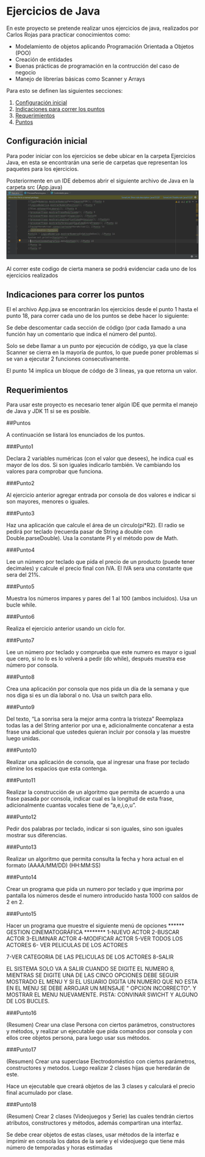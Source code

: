 # Ejercicios de Java

En este proyecto se pretende realizar unos ejercicios de java, realizados por Carlos Rojas para practicar conocimientos como:

* Modelamiento de objetos aplicando Programación Orientada a Objetos (POO)
* Creación de entidades
* Buenas prácticas de programación en la contrucción del caso de negocio
* Manejo de librerías básicas como Scanner y Arrays

Para esto se definen las siguientes secciones:
  1. [Configuración inicial](#configuración-inicial)
  2. [Indicaciones para correr los puntos](#indicaciones-para-correr-los-puntos)
  3. [Requerimientos](#requerimientos)
  4. [Puntos](#puntos)

## Configuración inicial

Para poder iniciar con los ejercicios se debe ubicar en la carpeta Ejercicios Java, en esta se encontrarán una serie de carpetas que representan los paquetes para los ejercicios.

Posteriormente en un IDE debemos abrir el siguiente archivo de Java en la carpeta src (App.java)
![Muestra de inicialización de juego](img/Captura.PNG)

Al correr este codigo de cierta manera se podrá evidenciar cada uno de los ejercicios realizados

## Indicaciones para correr los puntos

El el archivo App.java se encontrarán los ejercicios desde el punto 1 hasta el punto 18, para correr cada uno de los puntos se debe hacer lo siguiente:

Se debe descomentar cada sección de código (por cada llamado a una función hay un comentario que indica el número del punto).

Solo se debe llamar a un punto por ejecución de código, ya que la clase Scanner se cierra en la mayoría de puntos, lo que puede poner problemas si se van a ejecutar 2 funciones consecutivamente.

El punto 14 implica un bloque de códgo de 3 lineas, ya que retorna un valor.



## Requerimientos

Para usar este proyecto es necesario tener algún IDE que permita el manejo de Java y JDK 11 si se es posible.



##Puntos

A continuación se listará los enunciados de los puntos.

###Punto1

Declara 2 variables numéricas (con el valor que desees), he indica cual es mayor de los dos. Si son iguales indicarlo también. Ve cambiando los valores para comprobar que funciona.

###Punto2

Al ejercicio anterior agregar entrada por consola de dos valores e indicar si son mayores, menores o iguales.

###Punto3

Haz una aplicación que calcule el área de un círculo(pi*R2). El radio se pedirá por teclado (recuerda pasar de String a double con Double.parseDouble). Usa la constante PI y el método pow de Math.

###Punto4

Lee un número por teclado que pida el precio de un producto (puede tener decimales) y calcule el precio final con IVA. El IVA sera una constante que sera del 21%.

###Punto5

Muestra los números impares y pares del 1 al 100 (ambos incluidos). Usa un bucle while.

###Punto6

Realiza el ejercicio anterior usando un ciclo for.

###Punto7

Lee un número por teclado y comprueba que este numero es mayor o igual que cero, si no lo es lo volverá a pedir (do while), después muestra ese número por consola.

###Punto8

Crea una aplicación por consola que nos pida un día de la semana y que nos diga si es un día laboral o no. Usa un switch para ello.

###Punto9

Del texto, “La sonrisa sera la mejor arma contra la tristeza” Reemplaza todas las a del String anterior por una e, adicionalmente concatenar a esta frase una adicional que ustedes quieran incluir por consola y las muestre luego unidas.

###Punto10

Realizar una aplicación de consola, que al ingresar una frase por teclado elimine los espacios que esta contenga.

###Punto11

Realizar la construcción de un algoritmo que permita de acuerdo a una frase pasada por consola, indicar cual es la longitud de esta frase, adicionalmente cuantas vocales tiene de “a,e,i,o,u”.

###Punto12

Pedir dos palabras por teclado, indicar si son iguales, sino son iguales mostrar sus diferencias.

###Punto13

Realizar un algoritmo que permita consulta la fecha y hora actual en el formato (AAAA/MM/DD) (HH:MM:SS)

###Punto14

Crear un programa que pida un numero por teclado y que imprima por pantalla los números desde el numero introducido hasta 1000 con saldos de 2 en 2.

###Punto15

Hacer un programa que muestre el siguiente menú de opciones
****** GESTION CINEMATOGRÁFICA ********
1-NUEVO ACTOR
2-BUSCAR ACTOR
3-ELIMINAR ACTOR
4-MODIFICAR ACTOR
5-VER TODOS LOS ACTORES
6- VER PELICULAS DE LOS ACTORES

7-VER CATEGORIA DE LAS PELICULAS DE LOS ACTORES
8-SALIR


EL SISTEMA SOLO VA A SALIR CUANDO SE DIGITE EL NUMERO 8, MIENTRAS SE DIGITE UNA DE LAS CINCO OPCIONES DEBE SEGUIR MOSTRADO EL MENU Y SI EL USUARIO DIGITA UN NUMERO QUE NO ESTA EN EL MENU SE DEBE ARROJAR UN MENSAJE " OPCION INCORRECTO". Y MOSTRAR EL MENU NUEVAMENTE.
PISTA: CONVINAR SWICHT Y ALGUNO DE LOS BUCLES.

###Punto16

(Resumen) Crear una clase Persona con ciertos parámetros, constructores y métodos, y realizar un ejecutable que pida comandos por consola y con ellos cree objetos persona, para luego usar sus métodos.

###Punto17

(Resumen) Crear una superclase Electrodoméstico con ciertos parámetros, constructores y metodos. Luego realizar 2 clases hijas que heredarán de este.

Hace un ejecutable que creará objetos de las 3 clases y calculará el precio final acumulado por clase.

###Punto18

(Resumen) Crear 2 clases (Videojuegos y Serie) las cuales tendrán ciertos atributos, constructores y métodos, además compartiran una interfaz.

Se debe crear objetos de estas clases, usar métodos de la interfaz e imprimir en consola los datos de la serie y el videojuego que tiene más número de temporadas y horas estimadas